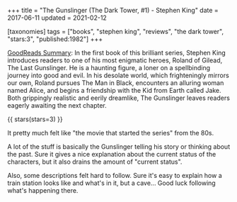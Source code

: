+++
title = "The Gunslinger (The Dark Tower, #1) - Stephen King"
date = 2017-06-11
updated = 2021-02-12

[taxonomies]
tags = ["books", "stephen king", "reviews", "the dark tower", "stars:3",
"published:1982"]
+++

[GoodReads Summary](https://www.goodreads.com/book/show/43615.The_Gunslinger):
In the first book of this brilliant series, Stephen King introduces readers to
one of his most enigmatic heroes, Roland of Gilead, The Last Gunslinger. He is
a haunting figure, a loner on a spellbinding journey into good and evil. In
his desolate world, which frighteningly mirrors our own, Roland pursues The
Man in Black, encounters an alluring woman named Alice, and begins a
friendship with the Kid from Earth called Jake. Both grippingly realistic and
eerily dreamlike, The Gunslinger leaves readers eagerly awaiting the next
chapter.

<!-- more -->

{{ stars(stars=3) }}

It pretty much felt like "the movie that started the series" from the 80s.

A lot of the stuff is basically the Gunslinger telling his story or thinking
about the past. Sure it gives a nice explanation about the current status of
the characters, but it also drains the amount of "current status".

Also, some descriptions felt hard to follow. Sure it's easy to explain how a
train station looks like and what's in it, but a cave... Good luck following
what's happening there.
